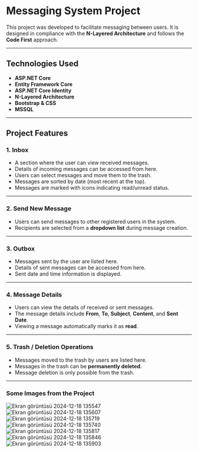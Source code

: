 # Messaging System Project

This project was developed to facilitate messaging between users. It is designed in compliance with the **N-Layered Architecture** and follows the **Code First** approach.

---

## Technologies Used

- **ASP.NET Core**
- **Entity Framework Core**
- **ASP.NET Core Identity**
- **N-Layered Architecture**
- **Bootstrap & CSS**
- **MSSQL**

---

## Project Features

### **1. Inbox**
- A section where the user can view received messages.
- Details of incoming messages can be accessed from here.
- Users can select messages and move them to the trash.
- Messages are sorted by date (most recent at the top).
- Messages are marked with icons indicating read/unread status.

---

### **2. Send New Message**
- Users can send messages to other registered users in the system.
- Recipients are selected from a **dropdown list** during message creation.

---

### **3. Outbox**
- Messages sent by the user are listed here.
- Details of sent messages can be accessed from here.
- Sent date and time information is displayed.

---

### **4. Message Details**
- Users can view the details of received or sent messages.
- The message details include **From**, **To**, **Subject**, **Content**, and **Sent Date**.
- Viewing a message automatically marks it as **read**.

---

### **5. Trash / Deletion Operations**
- Messages moved to the trash by users are listed here.
- Messages in the trash can be **permanently deleted**.
- Message deletion is only possible from the trash.

---
 ### Some Images from the Project

![Ekran görüntüsü 2024-12-18 135547](https://github.com/user-attachments/assets/8a173ca1-b4fa-4b89-86ac-4ecbd1450a7f)
![Ekran görüntüsü 2024-12-18 135607](https://github.com/user-attachments/assets/c0b81e51-ee24-441a-8f2b-f58a0c60e6eb)
![Ekran görüntüsü 2024-12-18 135719](https://github.com/user-attachments/assets/08a09085-a6f3-44be-8264-e1d70556a3cc)
![Ekran görüntüsü 2024-12-18 135740](https://github.com/user-attachments/assets/ccb1d66f-7b6d-4850-b449-a4548b295997)
![Ekran görüntüsü 2024-12-18 135817](https://github.com/user-attachments/assets/b0b51530-d64c-4eef-8ab1-77111beaef5e)
![Ekran görüntüsü 2024-12-18 135846](https://github.com/user-attachments/assets/8cc62952-b6c2-4cb2-bd56-12c59e00910c)
![Ekran görüntüsü 2024-12-18 135903](https://github.com/user-attachments/assets/7212a397-41bb-4be2-b857-06c147eb44a3)












